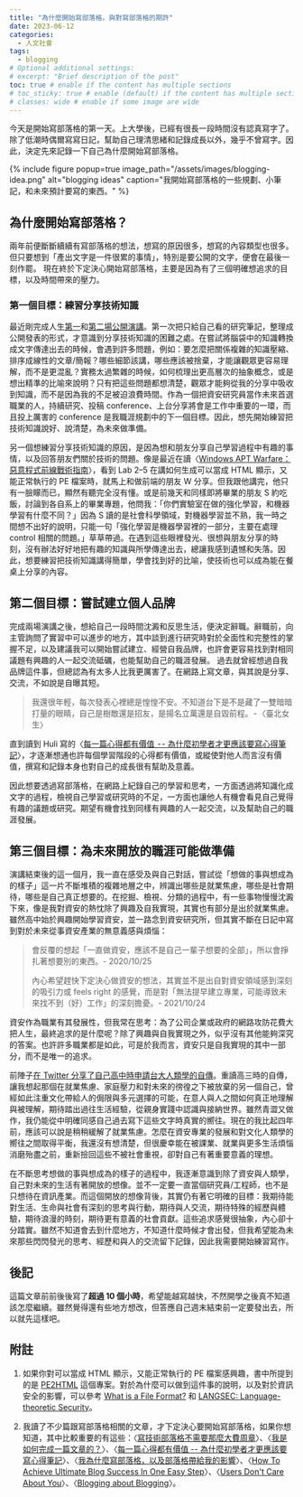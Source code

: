```yaml
---
title: "為什麼開始寫部落格，與對寫部落格的期許"
date: 2023-06-12
categories:
  - 人文社會
tags:
  - blogging
# Optional additional settings:
# excerpt: "Brief description of the post"
toc: true # enable if the content has multiple sections
# toc_sticky: true # enable (default) if the content has multiple sections
# classes: wide # enable if some image are wide
---
```


今天是開始寫部落格的第一天。上大學後，已經有很長一段時間沒有認真寫字了。除了低潮時偶爾寫寫日記，幫助自己理清思緒和記錄成長以外，幾乎不曾寫字。因此，決定先來記錄一下自己為什麼開始寫部落格。

{% include figure popup=true
   image_path="/assets/images/blogging-idea.png" alt="blogging ideas" caption="我開始寫部落格的一些規劃、小筆記，和未來預計要寫的東西。"
%}

## 為什麼開始寫部落格？

兩年前便斷斷續續有寫部落格的想法，想寫的原因很多，想寫的內容類型也很多。但只要想到「產出文字是一件很累的事情」，特別是要公開的文字，便會在最後一刻作罷。 現在終於下定決心開始寫部落格，主要是因為有了三個明確想追求的目標，以及時間帶來的壓力。

### 第一個目標：練習分享技術知識

最近剛完成人生[第一](https://www.seccon.jp/2022/ep230211.html)和[第二場公開演講](https://cybersec.ithome.com.tw/2023/agenda)。第一次把只給自己看的研究筆記，整理成公開發表的形式，才意識到分享技術知識的困難之處。在嘗試將腦袋中的知識轉換成文字傳達出去的時候，會遇到許多問題，例如：要怎麼把關係複雜的知識壓縮、排序成線性的文章/簡報？哪些細節該講，哪些應該被捨棄，才能讓觀眾更容易理解，而不是更混亂？實務太過繁雜的時候，如何梳理出更高層次的抽象概念，或是想出精準的比喻來說明？只有把這些問題都想清楚，觀眾才能夠從我的分享中吸收到知識，而不是因為我的不足被迫浪費時間。作為一個把資安研究員當作未來首選職業的人，持續研究、投稿 conference、上台分享將會是工作中重要的一環，而且投上厲害的 conference 是我職涯規劃中的下一個目標。因此，想先開始練習把技術知識說好、說清楚，為未來做準備。

另一個想練習分享技術知識的原因，是因為想和朋友分享自己學習過程中有趣的事情，以及回答朋友們關於技術的問題。像是最近在讀〈[Windows APT Warfare：惡意程式前線戰術指南](https://www.tenlong.com.tw/products/9786263335448?list_name=lv)〉，看到 Lab 2–5 在講如何生成可以當成 HTML 顯示，又能正常執行的 PE 檔案時，就馬上和做前端的朋友 W 分享。但我跟他講完，他只有一臉矇而已，顯然有聽完全沒有懂。或是前幾天和同樣即將畢業的朋友 S 約吃飯，討論到各自系上的畢業專題，他問我：「你們實驗室在做的強化學習，和機器學習有什麼不同？」因為 S 讀的是社會科學領域，對機器學習並不熟，我一時之間想不出好的說明，只能一句「強化學習是機器學習裡的一部分，主要在處理 control 相關的問題。」草草帶過。在遇到這些眼裡發光、很想與朋友分享的時刻，沒有辦法好好地把有趣的知識與所學傳達出去，總讓我感到遺憾和失落。因此，想要練習把技術知識講得簡單，學會找到好的比喻，使技術也可以成為能在餐桌上分享的內容。

## 第二個目標：嘗試建立個人品牌

完成兩場演講之後，想給自己一段時間沈澱和反思生活，便決定辭職。辭職前，向主管詢問了實習中可以進步的地方，其中談到進行研究時對於全面性和完整性的掌握不足，以及建議我可以開始嘗試建立、經營自我品牌，也許會更容易找到對相同議題有興趣的人一起交流砥礪，也能幫助自己的職涯發展。
過去就曾經想過自我品牌這件事，但總認為有太多人比我更厲害了。在網路上寫文章，與其說是分享、交流，不如說是自曝其短。

> 我還很年輕，每次發表心裡總是惶惶不安。不知道台下是不是藏了一雙暗暗打量的眼睛，自己是樹敵還是招友，是揚名立萬還是自毀前程。 - 〈臺北女生〉

直到讀到 Huli 寫的〈[每一篇心得都有價值  - - 為什麼初學者才更應該要寫心得筆記](https://hulitw.medium.com/why-blogging-ab77fd8c6ffa)〉，才逐漸想通也許每個學習階段的心得都有價值，或縱使對他人而言沒有價值，撰寫和記錄本身也對自己的成長很有幫助及意義。

因此想要透過寫部落格，在網路上紀錄自己的學習和思考，一方面透過將知識化成文字的過程，檢視自己學習或研究時的不足，一方面也讓他人有機會看見自己覺得有趣的議題或研究。期望有機會找到同樣有興趣的人一起交流，以及幫助自己的職涯發展。

## 第三個目標：為未來開放的職涯可能做準備

演講結束後的這一個月，我一直在感受及與自己對話，嘗試從「想做的事與想成為的樣子」這一片不斷堆積的複雜地層之中，辨識出哪些是就業焦慮，哪些是社會期待，哪些是自己真正想要的。在挖掘、檢視、分類的過程中，有一些事物慢慢沈澱下來，像是我對資安的熱忱除了興趣及自我實現，其實也有部分是出於就業焦慮。雖然高中始於興趣開始學習資安，並一路念到資安研究所，但其實不斷在日記中寫到對於未來從事資安產業的無意義感與煩惱：

> 會反覆的想起「一直做資安，應該不是自己一輩子想要的全部」，所以會掙扎著想要別的東西。- 2020/10/25
>
> 內心希望趕快下定決心做資安的想法，其實並不是出自對資安領域感到深刻的吸引力或 feels right 的感覺，而是對「無法提早建立專業，可能導致未來找不到（好）工作」的深刻擔憂。- 2021/10/24

資安作為職業有其發展性，但我常在思考：為了公司企業或政府的網路攻防花費大把人生，最終追求的是什麼呢？除了興趣與自我實現之外，似乎沒有其他能夠深究的答案。也許許多職業都是如此，可是於我而言，資安只是自我實現的其中一部分，而不是唯一的追求。

前陣子[在 Twitter 分享了自己高中時申請台大人類學的自傳](https://x.com/ice1187/status/1654373490357833729)。重讀高三時的自傳，讓我想起那個在就業焦慮、家庭壓力和對未來的徬徨之下被放棄的另一個自己，曾經如此注重文化帶給人的侷限與多元選擇的可能，在意人與人之間如何真正地理解與被理解，期待踏出過往生活經驗，從親身實踐中認識與接納世界。雖然青澀又做作，我仍能從中明確同感自己過去寫下這些文字時真實的嚮往。現在的我比起四年前，應該可以說是稍稍緩解了就業焦慮。怎麼在資安專業的發展和對文化人類學的嚮往之間取得平衡，我還沒有想清楚，但很慶幸能在被課業、就業與更多生活煩惱消磨殆盡之前，重新撿回這些不被社會重視，卻對自己有著重要意義的理想。

在不斷思考想做的事與想成為的樣子的過程中，我逐漸意識到除了資安與人類學，自己對未來的生活有著開放的想像。並不一定要一直當個研究員/工程師，也不是只想待在資訊產業。而這個開放的想像背後，其實仍有著它明確的目標：我期待能對生活、生命與社會有深刻的思考與行動，期待與人交流，期待特殊的經歷與體驗，期待浪漫的時刻，期待更有意義的社會貢獻。這些追求感覺很抽象，內心卻十分踏實。雖然不知道會去到什麼地方，不知道什麼時候才會出發，但我希望能為未來那些閃閃發光的思考、經歷和與人的交流留下記錄，因此我需要開始練習寫作。

## 後記

這篇文章前前後後寫了**超過 10 個小時**，希望能越寫越快，不然開學之後真不知道該怎麼繼續。雖然覺得還有些地方想改，但答應自己週末結束前一定要發出去，所以就先這樣吧。

## 附註

1. 如果你對可以當成 HTML 顯示，又能正常執行的 PE 檔案感興趣，書中所提到的是 [PE2HTML](https://github.com/OsandaMalith/PE2HTML) 這個專案。對於為什麼可以做到這件事的說明，以及對於資訊安全的影響，可以參考 [What is a File Format?](https://www.youtube.com/watch?v=VVdmmN0su6E) 和 [LANGSEC: Language-theoretic Security](https://langsec.org/)。

2. 我讀了不少篇跟寫部落格相關的文章，才下定決心要開始寫部落格，如果你想知道，其中比較重要的有這些：〈[寫技術部落格不需要那麼大費周章](https://hulitw.medium.com/tech-blog-coderbridge-to-the-rescue-2ba5b52d8bcd)〉、〈[我是如何完成一篇文章的？](https://hulitw.medium.com/how-do-i-write-965328ae91fe)〉、〈[每一篇心得都有價值 -- 為什麼初學者才更應該要寫心得筆記](https://hulitw.medium.com/why-blogging-ab77fd8c6ffa)〉、〈[我為什麼寫部落格，以及部落格帶給我的影響](https://hulitw.medium.com/blog-e7a23a74ae2b)〉、〈[How To Achieve Ultimate Blog Success In One Easy Step](https://blog.codinghorror.com/how-to-achieve-ultimate-blog-success-in-one-easy-step/)〉、〈[Users Don't Care About You](https://blog.codinghorror.com/users-dont-care-about-you/)〉、〈[Blogging about Blogging](https://blog.codinghorror.com/blogging-about-blogging/)〉。
